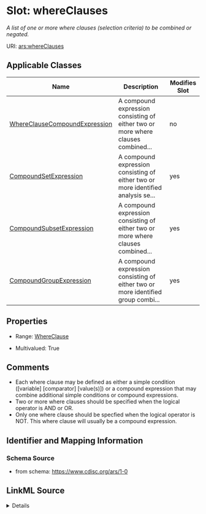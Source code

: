 # Slot: whereClauses


_A list of one or more where clauses (selection criteria) to be combined or negated._



URI: [ars:whereClauses](https://www.cdisc.org/ars/1-0/whereClauses)



<!-- no inheritance hierarchy -->




## Applicable Classes

| Name | Description | Modifies Slot |
| --- | --- | --- |
[WhereClauseCompoundExpression](WhereClauseCompoundExpression.md) | A compound expression consisting of either two or more where clauses combined... |  no  |
[CompoundSetExpression](CompoundSetExpression.md) | A compound expression consisting of either two or more identified analysis se... |  yes  |
[CompoundSubsetExpression](CompoundSubsetExpression.md) | A compound expression consisting of either two or more where clauses combined... |  yes  |
[CompoundGroupExpression](CompoundGroupExpression.md) | A compound expression consisting of either two or more identified group combi... |  yes  |







## Properties

* Range: [WhereClause](WhereClause.md)

* Multivalued: True





## Comments

* Each where clause may be defined as either a simple condition ([variable] [comparator] [value(s)]) or a compound expression that may combine additional simple conditions or compound expressions.
* Two or more where clauses should be specified when the logical operator is AND or OR.
* Only one where clause should be specfied when the logical operator is NOT. This where clause will usually be a compound expression.

## Identifier and Mapping Information







### Schema Source


* from schema: https://www.cdisc.org/ars/1-0




## LinkML Source

<details>
```yaml
name: whereClauses
description: A list of one or more where clauses (selection criteria) to be combined
  or negated.
comments:
- Each where clause may be defined as either a simple condition ([variable] [comparator]
  [value(s)]) or a compound expression that may combine additional simple conditions
  or compound expressions.
- Two or more where clauses should be specified when the logical operator is AND or
  OR.
- Only one where clause should be specfied when the logical operator is NOT. This
  where clause will usually be a compound expression.
from_schema: https://www.cdisc.org/ars/1-0
rank: 1000
multivalued: true
list_elements_ordered: true
alias: whereClauses
domain_of:
- WhereClauseCompoundExpression
range: WhereClause
inlined: false

```
</details>